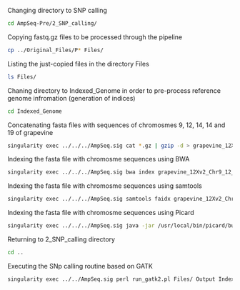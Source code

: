 Changing directory to SNP calling
```bash
cd AmpSeq-Pre/2_SNP_calling/
```
Copying fastq.gz files to be processed through the pipeline
```bash
cp ../Original_Files/P* Files/
```
Listing the just-copied files in the directory Files
```bash
ls Files/
```
Chaning directory to Indexed_Genome in order to pre-process reference genome infromation (generation of indices)
```bash
cd Indexed_Genome
```
Concatenating fasta files with sequences of chromosmes 9, 12, 14, 14 and 19 of grapevine
```bash
singularity exec ../../../AmpSeq.sig cat *.gz | gzip -d > grapevine_12Xv2_Chr9_12_13_14_19.fa
```
Indexing the fasta file with chromosme sequences using BWA
```bash
singularity exec ../../../AmpSeq.sig bwa index grapevine_12Xv2_Chr9_12_13_14_19.fa
```
Indexing the fasta file with chromosme sequences using samtools
```bash
singularity exec ../../../AmpSeq.sig samtools faidx grapevine_12Xv2_Chr9_12_13_14_19.fa
```
Indexing the fasta file with chromosme sequences using Picard
```bash
singularity exec ../../../AmpSeq.sig java -jar /usr/local/bin/picard/build/libs/picard.jar CreateSequenceDictionary R=grapevine_12Xv2_Chr9_12_13_14_19.fa O=grapevine_12Xv2_Chr9_12_13_14_19.dict
```
Returning to 2_SNP_calling directory
```bash
cd ..
```
Executing the SNp calling routine based on GATK
```bash
singularity exec ../../AmpSeq.sig perl run_gatk2.pl Files/ Output Indexed_Genome/grapevine_12Xv2_Chr9_12_13_14_19.fa
```
